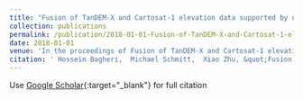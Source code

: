 ```yaml
---
title: "Fusion of TanDEM-X and Cartosat-1 elevation data supported by neural network-predicted weight maps"
collection: publications
permalink: /publication/2018-01-01-Fusion-of-TanDEM-X-and-Cartosat-1-elevation-data-supported-by-neural-network-predicted-weight-maps
date: 2018-01-01
venue: 'In the proceedings of Fusion of TanDEM-X and Cartosat-1 elevation data supported by neural network-predicted weight maps'
citation: ' Hossein Bagheri,  Michael Schmitt,  Xiao Zhu, &quot;Fusion of TanDEM-X and Cartosat-1 elevation data supported by neural network-predicted weight maps.&quot; In the proceedings of Fusion of TanDEM-X and Cartosat-1 elevation data supported by neural network-predicted weight maps, 2018.'
---
```

Use [Google Scholar](https://scholar.google.com/scholar?q=Fusion+of+TanDEM+X+and+Cartosat+1+elevation+data+supported+by+neural+network+predicted+weight+maps){:target="_blank"} for full citation